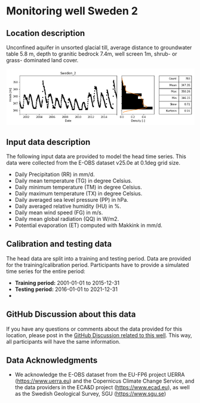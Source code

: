 # Monitoring well Sweden 2

## Location description
Unconfined aquifer in unsorted glacial till, average distance to groundwater table 5.8 m, depth to granitic bedrock 
7.4m, well screen 1m,  shrub- or grass- dominated land cover.

![Head data](head_data.png)

## Input data description

The following input data are provided to model the head time series. This data were collected from the E-OBS dataset 
v25.0e at 0.1deg grid size.

- Daily Precipitation (RR) in mm/d.
- Daily mean temperature (TG) in degree Celsius.
- Daily minimum temperature (TM) in degree Celsius.
- Daily maximum temperature (TX) in degree Celsius.
- Daily averaged sea level pressure (PP) in hPa.
- Daily averaged relative humidity (HU) in %.
- Daily mean wind speed (FG) in m/s.
- Daily mean global radiation (QQ) in W/m2.
- Potential evaporation (ET) computed with Makkink in mm/d.

## Calibration and testing data

The head data are split into a training and testing period. Data are provided for the training/calibration period. Participants have to provide a simulated time 
series for the entire period:

- **Training period:** 2001-01-01 to 2015-12-31
- **Testing period:** 2016-01-01 to 2021-12-31
- 
## GitHub Discussion about this data

If you have any questions or comments about the data provided for this location, please post in the [GitHub 
Discussion related to this well](https://github.com/gwmodeling/challenge/discussions/4). This way, all participants 
will have the same information.

## Data Acknowledgments

- We acknowledge the E-OBS dataset from the EU-FP6 project UERRA (https://www.uerra.eu) and the Copernicus Climate 
Change Service, and the data providers in the ECA&D project (https://www.ecad.eu), as well as the Swedish Geological Survey, SGU (https://www.sgu.se)

